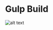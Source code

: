 # Gulp Build

![alt text](http://www.quickmeme.com/img/6d/6df89df6851a2ec728af06465947150c3a6a7e4408857aa44eb99104e77eddcf.jpg)
